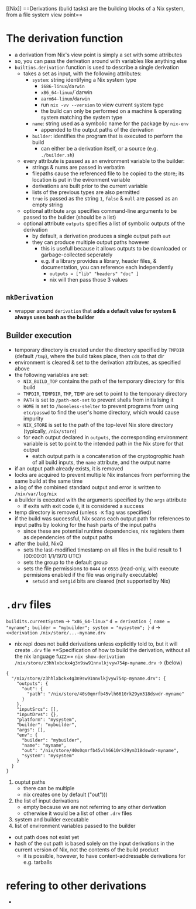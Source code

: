 [[Nix]]
==Derivations (bulid tasks) are the building blocks of a Nix system, from a file system view point==

# The derivation function
- a derivation from Nix's view point is simply a set with some attributes
- so, you can pass the derivation around with variables like anything else
- `builtins.derivation` function is used to describe a single derivation
	- takes a set as input, with the following attributes:
		- `system`: string identifying a Nix system type
			- `i686-linux`/`darwin`
			- `x86_64-linux`/`darwin
			- `aarm64-linux`/`darwin`
			- run `nix -vv --version` to view current system type
			- the build can only be performed on a machine & operating system matching the system type
		- `name`: string used as a symbolic name for the package by `nix-env`
			- appended to the output paths of the derivation
		- `builder`: identifies the program that is executed to perform the build
			- can either be a derivation itself, or a source (e.g. `./builder.sh`)
	- every attribute is passed as an environment variable to the builder:
		- strings & nums are passed in verbatim
		- filepaths cause the referenced file to be copied to the store; its location is put in the evironment variable
		- derivations are built prior to the current variable
		- lists of the previous types are also permitted
		- `true` is passed as the string `1`, `false` & `null` are passed as an empty string
	- optional attribute `args` specifies command-line arguments to be passed to the bulider (should be a list)
	 - optional attribute `outputs` specifies a list of symbolic outputs of the derivation
		 - by default, a derivation produces a single output path `out`
		 - they can produce multiple output paths however
			 - this is usefull because it allows outputs to be downloaded or garbage-collected seperately
			 - e.g. if a library provides a library, header files, & documentation, you can reference each independently
				 - `outputs = ["lib" "headers" "doc" ]`
				- nix will then pass those 3 values 

## `mkDerivation`
- wrapper around `derivation` that **adds a default value for system & always uses bash as the builder**

## Builder execution
- temporary directory is created under the directory specified by `TMPDIR` (default `/tmp`), where the build takes place, then `cd`s to that dir
- environment is cleared & set to the derivation attributes, as specified above
- the following variables are set:
	- `NIX_BUILD_TOP` contains the path of the temporary directory for this build
	- `TMPDIR`, `TEMPDIR`, `TMP`, `TEMP` are set to point to the temporary directory
	- `PATH` is set to `/path-not-set` to prevent shells from initialising it
	- `HOME` is set to `/homeless-shelter` to prevent programs from using `etc/passwd` to find the user's home directory, which would cause impurity
	- `NIX_STORE` is set to the path of the top-level Nix store directory (typically, `/nix/store`)
	 - for each output declared in `outputs`, the corresponding environment variable is set to point to the intended path in the Nix store for that output
		 - eatch output path is a concatenation of the cryptogrophic hash of all build inputs, the `name` attribute, and the output name
 - if an output path already exists, it is removed
 - locks are acquired to prevent multiple Nix instances from performing the same build at the same time
 - a log of the combined standard output and error is written to `/nix/var/log/nix`
 - a builder is executed with the arguments specified by the `args` attribute
	 - if exits with exit code `0`, it is considered a success
 - temp directory is removed (unless `-K` flag was specified)
 - if the build was successful, Nix scans each output path for references to input paths by looking for the hash parts of the input paths
	 - since these are potential runtime dependencies, nix registers them as dependencies of the output paths
 - after the build, NixQ
	 - sets the last-modified timestamp on all files in the build result to 1 (00:00:01 1/1/1970 UTC)
	 - sets the group to the default group
	 - sets the file permissions to `0444` or `0555` (read-only, with execute permisions enabled if the file was originally executable)
		  - `setuid` and `setgid` bits are cleared (not supported by Nix)

# `.drv` files
`buildits.currentSystem` -> `"x86_64-linux"`
`d = derivation { name = "myname"; builder = "mybuilder"; system = "mysystem"; }`
`d` -> `<<derivation /nix/store/...-myname.drv`
- nix repl does not build derivations unless explicitly told to, but it will create `.drv` file
==Specification of how to build the derivation, without all the nix language fuzz==
`nix show-derivation /nix/store/z3hhlxbckx4g3n9sw91nnvlkjvyw754p-myname.drv` -> (below)
```
{
  "/nix/store/z3hhlxbckx4g3n9sw91nnvlkjvyw754p-myname.drv": {
    "outputs": {
      "out": {
        "path": "/nix/store/40s0qmrfb45vlh6610rk29ym318dswdr-myname"
      }
    },
    "inputSrcs": [],
    "inputDrvs": {},
    "platform": "mysystem",
    "builder": "mybuilder",
    "args": [],
    "env": {
      "builder": "mybuilder",
      "name": "myname",
      "out": "/nix/store/40s0qmrfb45vlh6610rk29ym318dswdr-myname",
      "system": "mysystem"
    }
  }
}
```
1. ouptut paths 
	- there can be multiple 
	- nix creates one by default ("out")))
1. the list of input derivations 
	- empty because we are not referring to any other derivation
	 - otherwise it would be a list of other `.drv` files
 3. system and builder executable
 4. list of environment variables passed to the builder

- out path does not exist yet
- hash of the out path is based solely on the input derivations in the current version of Nix, not the contents of the build product
	- it is possible, however, to have content-addressable derivations for e.g. tarballs

# refering to other derivations
- 